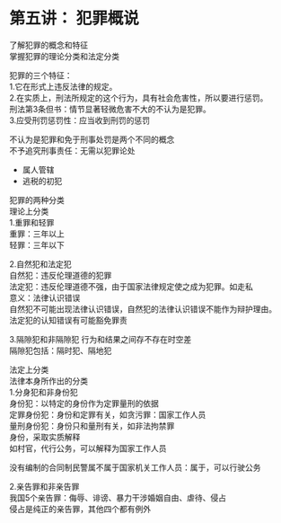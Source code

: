 # 第五讲： 犯罪概说

了解犯罪的概念和特征  
掌握犯罪的理论分类和法定分类

犯罪的三个特征：  
1.它在形式上违反法律的规定。  
2.在实质上，刑法所规定的这个行为，具有社会危害性，所以要进行惩罚。  
刑法第3条但书：情节显著轻微危害不大的不认为是犯罪。  
3.应受刑罚惩罚性：应当收到刑罚的惩罚  

不认为是犯罪和免于刑事处罚是两个不同的概念  
不予追究刑事责任：无需以犯罪论处
- 属人管辖
- 逃税的初犯

犯罪的两种分类  
理论上分类  
1.重罪和轻罪  
重罪：三年以上  
轻罪：三年以下  

2.自然犯和法定犯  
自然犯：违反伦理道德的犯罪  
法定犯：违反伦理道德不强，由于国家法律规定使之成为犯罪。如走私  
意义：法律认识错误  
自然犯不可能出现法律认识错误，自然犯的法律认识错误不能作为辩护理由。  
法定犯的认知错误有可能豁免罪责

3.隔隙犯和非隔隙犯
行为和结果之间存不存在时空差  
隔隙犯包括：隔时犯、隔地犯  

法定上分类  
法律本身所作出的分类  
1.分身犯和非身份犯  
身份犯：以特定的身份作为定罪量刑的依据  
定罪身份犯：身份和定罪有关，如贪污罪：国家工作人员  
量刑身份犯：身份只和量刑有关，如非法拘禁罪  
身份，采取实质解释  
如村官，代行公务，可以解释为国家工作人员  

没有编制的合同制民警属不属于国家机关工作人员：属于，可以行驶公务  

2.亲告罪和非亲告罪  
我国5个亲告罪：侮辱、诽谤、暴力干涉婚姻自由、虐待、侵占  
侵占是纯正的亲告罪，其他四个都有例外  
